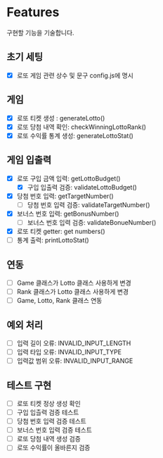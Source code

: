 # Features

구현할 기능을 기술합니다.

## 초기 세팅

- [x] 로또 게임 관련 상수 및 문구 config.js에 명시

## 게임

- [x] 로또 티켓 생성 : generateLotto()
- [x] 로또 당첨 내역 확인: checkWinningLottoRank()
- [x] 로또 수익률 통계 생성: generateLottoStat()

## 게임 입출력

- [x] 로또 구입 금액 입력: getLottoBudget()
  - [x] 구입 입출력 검증: validateLottoBudget()
- [x] 당첨 번호 입력: getTargetNumber()
  - [ ] 당첨 번호 입력 검증: validateTargetNumber()
- [x] 보너스 번호 입력: getBonusNumber()
  - [ ] 보너스 번호 입력 검증: validateBonueNumber()
- [x] 로또 티켓 getter: get numbers()
- [ ] 통계 출력: printLottoStat()

## 연동

- [ ] Game 클래스가 Lotto 클래스 사용하게 변경
- [ ] Rank 클래스가 Lotto 클래스 사용하게 변경
- [ ] Game, Lotto, Rank 클래스 연동

## 예외 처리

- [ ] 입력 길이 오류: INVALID_INPUT_LENGTH
- [ ] 입력 타입 오류: INVALID_INPUT_TYPE
- [ ] 입력값 범위 오류: INVALID_INPUT_RANGE

## 테스트 구현

- [ ] 로또 티켓 정상 생성 확인
- [ ] 구입 입츨력 검증 테스트
- [ ] 당첨 번호 입력 검증 테스트
- [ ] 보너스 번호 입력 검증 테스트
- [ ] 로또 당첨 내역 생성 검증
- [ ] 로또 수익률이 올바른지 검증
